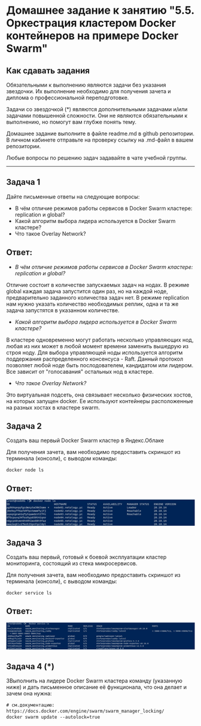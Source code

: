 # Домашнее задание к занятию "5.5. Оркестрация кластером Docker контейнеров на примере Docker Swarm"

## Как сдавать задания

Обязательными к выполнению являются задачи без указания звездочки. Их выполнение необходимо для получения зачета и диплома о профессиональной переподготовке.

Задачи со звездочкой (*) являются дополнительными задачами и/или задачами повышенной сложности. Они не являются обязательными к выполнению, но помогут вам глубже понять тему.

Домашнее задание выполните в файле readme.md в github репозитории. В личном кабинете отправьте на проверку ссылку на .md-файл в вашем репозитории.

Любые вопросы по решению задач задавайте в чате учебной группы.

---

## Задача 1

Дайте письменные ответы на следующие вопросы:

- В чём отличие режимов работы сервисов в Docker Swarm кластере: replication и global?
- Какой алгоритм выбора лидера используется в Docker Swarm кластере?
- Что такое Overlay Network?

## Ответ:

- _В чём отличие режимов работы сервисов в Docker Swarm кластере: replication и global?_

Отличие состоит в количестве запускаемых задач на нодах. В режиме global каждая задача запустится один раз, но на каждой ноде, предварительно заданного количества задач нет. В режиме replication нам нужно указать количество необходимых реплик, одна и та же задача запустятся в указанном количестве.
- _Какой алгоритм выбора лидера используется в Docker Swarm кластере?_

В кластере одновременно могут работать несколько управляющих нод, любая из них может в любой момент времени заменить вышедрую из строя ноду. Для выбора управляющей ноды используется алгоритм поддержания распределенного консенсуса - Raft. Данный протокол позволяет любой ноде быть послодователем, кандидатом или лидером. Все зависит от "голосавания" остальных нод в кластере.
- _Что такое Overlay Network?_

Это виртуальная подсеть, она связывает несколько физических хостов, на которых запущен docker. Ее используют контейнеры расположенные на разных хостах в кластере swarm.

## Задача 2

Создать ваш первый Docker Swarm кластер в Яндекс.Облаке

Для получения зачета, вам необходимо предоставить скриншот из терминала (консоли), с выводом команды:
```
docker node ls
```

## Ответ:

![.](img/img2.jpg)

## Задача 3

Создать ваш первый, готовый к боевой эксплуатации кластер мониторинга, состоящий из стека микросервисов.

Для получения зачета, вам необходимо предоставить скриншот из терминала (консоли), с выводом команды:
```
docker service ls
```

## Ответ:

![.](img/img3.jpg)

## Задача 4 (*)

3Выполнить на лидере Docker Swarm кластера команду (указанную ниже) и дать письменное описание её функционала, что она делает и зачем она нужна:
```
# см.документацию: https://docs.docker.com/engine/swarm/swarm_manager_locking/
docker swarm update --autolock=true
```

